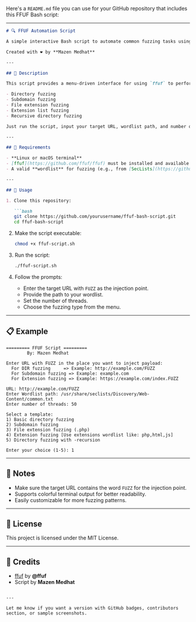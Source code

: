 Here's a `README.md` file you can use for your GitHub repository that includes this FFUF Bash script:

---

```markdown
# 🔍 FFUF Automation Script

A simple interactive Bash script to automate common fuzzing tasks using [ffuf](https://github.com/ffuf/ffuf).

Created with ❤️ by **Mazen Medhat**

---

## 📜 Description

This script provides a menu-driven interface for using `ffuf` to perform various types of fuzzing tasks like:

- Directory fuzzing
- Subdomain fuzzing
- File extension fuzzing
- Extension list fuzzing
- Recursive directory fuzzing

Just run the script, input your target URL, wordlist path, and number of threads — then pick a template!

---

## 🧰 Requirements

- **Linux or macOS terminal**
- [ffuf](https://github.com/ffuf/ffuf) must be installed and available in your `$PATH`
- A valid **wordlist** for fuzzing (e.g., from [SecLists](https://github.com/danielmiessler/SecLists))

---

## 🚀 Usage

1. Clone this repository:

   ```bash
   git clone https://github.com/yourusername/ffuf-bash-script.git
   cd ffuf-bash-script
   ```

2. Make the script executable:

   ```bash
   chmod +x ffuf-script.sh
   ```

3. Run the script:

   ```bash
   ./ffuf-script.sh
   ```

4. Follow the prompts:

   - Enter the target URL with `FUZZ` as the injection point.
   - Provide the path to your wordlist.
   - Set the number of threads.
   - Choose the fuzzing type from the menu.

---

## 📋 Example

```text
========= FFUF Script =========
        By: Mazen Medhat

Enter URL with FUZZ in the place you want to inject payload:
  For DIR fuzzing     => Example: http://example.com/FUZZ
  For Subdomain fuzzing => Example: example.com
  For Extension fuzzing => Example: https://example.com/index.FUZZ

URL: http://example.com/FUZZ
Enter Wordlist path: /usr/share/seclists/Discovery/Web-Content/common.txt
Enter number of threads: 50

Select a template:
1) Basic directory fuzzing
2) Subdomain fuzzing
3) File extension fuzzing (.php)
4) Extension fuzzing [Use extensions wordlist like: php,html,js]
5) Directory fuzzing with -recursion

Enter your choice (1-5): 1
```

---

## 🧠 Notes

- Make sure the target URL contains the word `FUZZ` for the injection point.
- Supports colorful terminal output for better readability.
- Easily customizable for more fuzzing patterns.

---

## 📄 License

This project is licensed under the MIT License.

---

## 🙌 Credits

- [ffuf](https://github.com/ffuf/ffuf) by **@ffuf**
- Script by **Mazen Medhat**

```

---

Let me know if you want a version with GitHub badges, contributors section, or sample screenshots.
